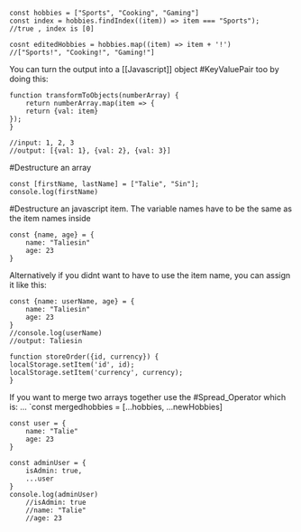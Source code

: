 

```
const hobbies = ["Sports", "Cooking", "Gaming"]
const index = hobbies.findIndex((item)) => item === "Sports");
//true , index is [0]

cosnt editedHobbies = hobbies.map((item) => item + '!')
//["Sports!", "Cooking!", "Gaming!"]

```

You can turn the output into a [[Javascript]] object #KeyValuePair too by doing this:
```
function transformToObjects(numberArray) {
    return numberArray.map(item => {
    return {val: item}
});
}

//input: 1, 2, 3
//output: [{val: 1}, {val: 2}, {val: 3}]
```

#Destructure an array
```
const [firstName, lastName] = ["Talie", "Sin"];
console.log(firstName)
```
#Destructure an javascript item. The variable names have to be the same as the item names inside
```
const {name, age} = {
	name: "Taliesin"
	age: 23
}
```
Alternatively if you didnt want to have to use the item name, you can assign it like this:
```
const {name: userName, age} = {
	name: "Taliesin"
	age: 23
}
//console.log(userName)
//output: Taliesin
```


```
function storeOrder({id, currency}) {
localStorage.setItem('id', id);
localStorage.setItem('currency', currency);
}
```

If you want to merge two arrays together use the #Spread_Operator which is: ...
`const mergedhobbies = [...hobbies, ...newHobbies]

```
const user = {
	name: "Talie"
	age: 23
}

const adminUser = {
	isAdmin: true,
	...user
}
console.log(adminUser)
	//isAdmin: true
	//name: "Talie"
	//age: 23
```

